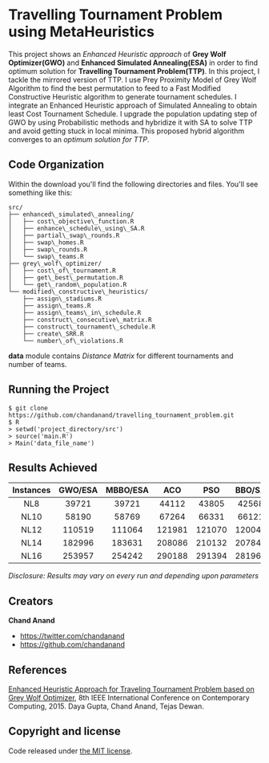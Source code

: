 # Travelling Tournament Problem using MetaHeuristics 

This project shows an *Enhanced Heuristic approach* of **Grey Wolf Optimizer(GWO)** and **Enhanced Simulated Annealing(ESA)** in order to find optimum solution for **Travelling Tournament Problem(TTP)**. In this project, I tackle the mirrored version of TTP. I use Prey Proximity Model of Grey Wolf Algorithm to find the best permutation to feed to a Fast Modified Constructive Heuristic algorithm to generate tournament schedules. I integrate an Enhanced Heuristic approach of Simulated Annealing to obtain least Cost Tournament Schedule. I upgrade the population updating step of GWO by using Probabilistic methods and hybridize it with SA to solve TTP and avoid getting stuck in local minima. This proposed hybrid algorithm converges to an _optimum solution for TTP_.


## Code Organization

Within the download you'll find the following directories and files. You'll see something like this:

```
src/
├── enhanced\_simulated\_annealing/
│   ├── cost\_objective\_function.R
│   ├── enhance\_schedule\_using\_SA.R
│   ├── partial\_swap\_rounds.R
│   ├── swap\_homes.R
│   ├── swap\_rounds.R
│   └── swap\_teams.R
├── grey\_wolf\_optimizer/
│   ├── cost\_of\_tournament.R
│   ├── get\_best\_permutation.R
│   └── get\_random\_population.R
└── modified\_constructive\_heuristics/
    ├── assign\_stadiums.R
    ├── assign\_teams.R
    ├── assign\_teams\_in\_schedule.R
    ├── construct\_consecutive\_matrix.R
    ├── construct\_tournament\_schedule.R
    ├── create\_SRR.R
    └── number\_of\_violations.R
```

**data** module contains *Distance Matrix* for different tournaments and number of teams.


## Running the Project

```
$ git clone https://github.com/chandanand/travelling_tournament_problem.git
$ R
> setwd('project_directory/src')
> source('main.R')
> Main('data_file_name')
```

## Results Achieved

| Instances | GWO/ESA | MBBO/ESA | ACO | PSO | BBO/SA |
| :---: | :---: | :---: | :---: | :---: | :---: |
| NL8 | 39721 | 39721 | 44112 | 43805 | 42568 |
| NL10 | 58190 | 58769 | 67264 | 66331 | 66121 |
| NL12 | 110519 | 111064 | 121981 | 121070 | 120040 |
| NL14 | 182996 | 183631 | 208086 | 210132 | 207848 |
| NL16 | 253957 | 254242 | 290188 | 291394 | 281963 |

*Disclosure: Results may vary on every run and depending upon parameters*


## Creators

**Chand Anand**

* <https://twitter.com/chandanand>
* <https://github.com/chandanand>

## References

[Enhanced Heuristic Approach for Traveling Tournament Problem based on Grey Wolf Optimizer](http://ieeexplore.ieee.org/xpl/login.jsp?tp=&arnumber=7346685&url=http%3A%2F%2Fieeexplore.ieee.org%2Fxpls%2Fabs_all.jsp%3Farnumber%3D7346685), 8th IEEE International Conference on Contemporary Computing, 2015. Daya Gupta, Chand Anand, Tejas Dewan.


## Copyright and license

Code released under [the MIT license](https://github.com/chandanand/ttp_with_gwo/blob/master/LICENSE).
